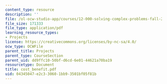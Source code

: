 ```yaml
---
content_type: resource
description: ''
file: /ol-ocw-studio-app/courses/12-000-solving-complex-problems-fall-2003/04345047e2c330601bb93501bf05f81b_cost_benefit.pdf
file_size: 171333
file_type: application/pdf
learning_resource_types:
- Projects
license: https://creativecommons.org/licenses/by-nc-sa/4.0/
ocw_type: OCWFile
parent_title: Projects
parent_type: CourseSection
parent_uid: dd9ffc10-50bf-d6cd-6e01-44621a70ba19
resourcetype: Document
title: cost_benefit.pdf
uid: 04345047-e2c3-3060-1bb9-3501bf05f81b
---
```

